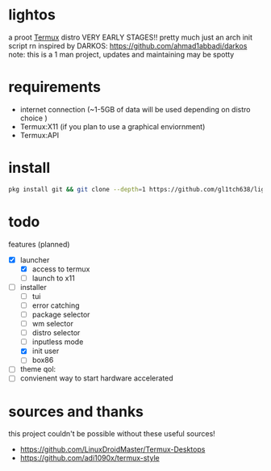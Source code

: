 # lightos
a proot [Termux](https://github.com/termux/termux-app) distro
VERY EARLY STAGES!! pretty much just an arch init script rn
inspired by DARKOS: https://github.com/ahmad1abbadi/darkos
note: this is a 1 man project, updates and maintaining may be spotty
# requirements
- internet connection (~1-5GB of data will be used depending on distro choice )
- Termux:X11 (if you plan to use a graphical enviornment) 
- Termux:API
# install
```bash
pkg install git && git clone --depth=1 https://github.com/gl1tch638/lightos.git && cd lightos/.lightos && chmod +x setup.sh && ./setup.sh
```
# todo

features (planned)
- [x] launcher
  - [x] access to termux
  - [ ] launch to x11

- [ ] installer
  - [ ] tui
  - [ ] error catching
  - [ ] package selector
  - [ ] wm selector
  - [ ] distro selector
  - [ ] inputless mode
  - [x] init user
  - [ ] box86

- [ ] theme
qol:
- [ ] convienent way to start hardware accelerated

# sources and thanks
this project couldn't be possible without these useful sources!
- https://github.com/LinuxDroidMaster/Termux-Desktops
- https://github.com/adi1090x/termux-style
